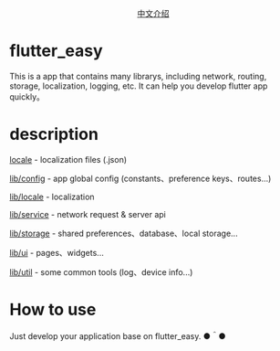 <!--
 * @Description: 
 * @Author: CoolSnow (coolsnow2020@gmail.com)
 * @Date: 2020-09-10 14:01:06
 * @LastEditors: CoolSnow
 * @LastEditTime: 2020-09-10 15:24:26
-->
<p align="center">
    <a href="README_CN.md">中文介绍</a>
</p>

# flutter_easy
This is a app that contains many librarys, including network, routing, storage, localization, logging, etc. It can help you develop flutter app quickly。

# description

<a href="locale">locale</a> - localization files (.json)

<a href="lib/config">lib/config</a> - app global config (constants、preference keys、routes...)

<a href="lib/locale">lib/locale</a> - localization

<a href="lib/service">lib/service</a> - network request & server api

<a href="lib/storage">lib/storage</a> - shared preferences、database、local storage...

<a href="lib/ui">lib/ui</a> - pages、widgets...

<a href="lib/util">lib/util</a> - some common tools (log、device info...)

# How to use

Just develop your application base on flutter_easy. ●＾●